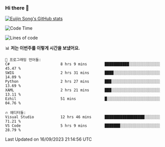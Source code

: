 ### Hi there 👋

[![Euijin Song's GitHub stats](https://github-readme-stats.vercel.app/api?username=lstar2397&count_private=true&show_icons=true&theme=tokyonight&locale=kr)](https://github.com/anuraghazra/github-readme-stats)

<!--START_SECTION:waka-->
![Code Time](http://img.shields.io/badge/Code%20Time-189%20hrs%2047%20mins-blue)

![Lines of code](https://img.shields.io/badge/%EC%A0%80%EB%8A%94%20%EC%97%AC%ED%83%9C%EA%B9%8C%EC%A7%80%20-750.0%20thousand%20%EC%A4%84%EC%9D%98%20%EC%BD%94%EB%93%9C%EB%A5%BC%20%EC%9E%91%EC%84%B1%ED%96%88%EC%96%B4%EC%9A%94.-blue)

📊 **저는 이번주를 이렇게 시간을 보냈어요.** 

```text
💬 프로그래밍 언어들: 
C#                       8 hrs 9 mins        ███████████░░░░░░░░░░░░░░   45.47 % 
SWIG                     2 hrs 31 mins       ████░░░░░░░░░░░░░░░░░░░░░   14.09 % 
Python                   2 hrs 27 mins       ███░░░░░░░░░░░░░░░░░░░░░░   13.69 % 
XAML                     2 hrs 21 mins       ███░░░░░░░░░░░░░░░░░░░░░░   13.11 % 
Ezhil                    51 mins             █░░░░░░░░░░░░░░░░░░░░░░░░   04.76 % 

🔥 에디터들: 
Visual Studio            12 hrs 46 mins      ██████████████████░░░░░░░   71.21 % 
VS Code                  5 hrs 9 mins        ███████░░░░░░░░░░░░░░░░░░   28.79 % 
```


 Last Updated on 16/09/2023 21:14:56 UTC
<!--END_SECTION:waka-->

<!--
**lstar2397/lstar2397** is a ✨ _special_ ✨ repository because its `README.md` (this file) appears on your GitHub profile.

Here are some ideas to get you started:

- 🔭 I’m currently working on ...
- 🌱 I’m currently learning ...
- 👯 I’m looking to collaborate on ...
- 🤔 I’m looking for help with ...
- 💬 Ask me about ...
- 📫 How to reach me: ...
- 😄 Pronouns: ...
- ⚡ Fun fact: ...
-->
